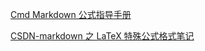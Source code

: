 [Cmd Markdown 公式指导手册](https://www.zybuluo.com/codeep/note/163962)

[CSDN-markdown 之 LaTeX 特殊公式格式笔记](https://blog.csdn.net/thither_shore/article/details/52260742)

